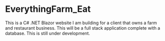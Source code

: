 # EverythingFarm_Eat
This is a C# .NET Blazor website I am building for a client
that owns a farm and restaurant business. This will be a full stack application
complete with a database. This is still under development.


